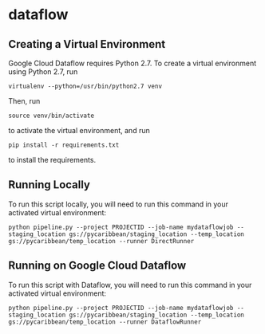 # dataflow

## Creating a Virtual Environment

Google Cloud Dataflow requires Python 2.7. To create a virtual environment using Python 2.7, run

```
virtualenv --python=/usr/bin/python2.7 venv
```

Then, run

```
source venv/bin/activate
```

to activate the virtual environment, and run

```
pip install -r requirements.txt
```

to install the requirements.

## Running Locally

To run this script locally, you will need to run this command in your activated virtual environment:

```
python pipeline.py --project PROJECTID --job-name mydataflowjob --staging_location gs://pycaribbean/staging_location --temp_location gs://pycaribbean/temp_location --runner DirectRunner
```

## Running on Google Cloud Dataflow

To run this script with Dataflow, you will need to run this command in your activated virtual environment:

```
python pipeline.py --project PROJECTID --job-name mydataflowjob --staging_location gs://pycaribbean/staging_location --temp_location gs://pycaribbean/temp_location --runner DataflowRunner
```
